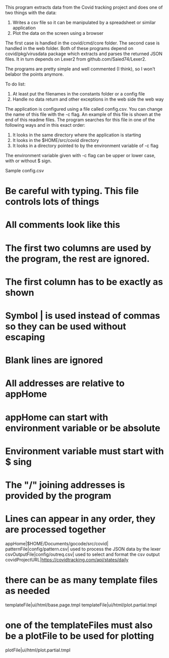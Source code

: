 This program extracts data from the Covid tracking project and does one of two
things with the data:
1. Writes a csv file so it can be manipulated by a spreadsheet or similar application
2. Plot the data on the screen using a browser

The first case is handled in the covid/cmd/core folder.  The second case is
handled in the web folder.  Both of these programs depend on covid/pkg/virusdata
package which extracts and parses the returned JSON files.  It in turn depends
on Lexer2 from github.com/Saied74/Lexer2.

The programs are pretty simple and well commented (I think), so I won't belabor
the points anymore.

To do list:
1. At least put the filenames in the constants folder or a config file
2. Handle no data return and other exceptions in the web side the web way

The application is configured using a file called config.csv.  You can change
the name of this file with the -c flag.  An example of this file is shown at
the end of this readme files.  The program searches for this file in one of the
following ways and in this exact order:
1. It looks in the same directory where the application is starting
2. It looks in the $HOME/src/covid directory
3. It looks in a directory pointed to by the environment variable of -c flag

The environment variable given with -c flag can be upper or lower case, with
or without $ sign.


Sample config.csv

# Be careful with typing.  This file controls lots of things
# All comments look like this
# The first two columns are used by the program, the rest are ignored.
# The first column has to be exactly as shown
# Symbol | is used instead of commas so they can be used without escaping
# Blank lines are ignored
# All addresses are relative to appHome
# appHome can start with environment variable or be absolute
# Environment variable must start with $ sing
# The "/" joining addresses is provided by the program
# Lines can appear in any order, they are processed together

appHome|$HOME/Documents/gocode/src/covid|
patternFile|config/pattern.csv| used to process the JSON data by the lexer
csvOutputFile|config/outreq.csv| used to select and format the csv output
covidProjectURL|https://covidtracking.com/api/states/daily

# there can be as many template files as needed
templateFile|ui/html/base.page.tmpl
templateFile|ui/html/plot.partial.tmpl

# one of the templateFiles must also be a plotFile to be used for plotting
plotFile|ui/html/plot.partial.tmpl
